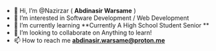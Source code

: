 - 👋 Hi, I’m @Nazirzar ( **Abdinasir Warsame** ) 
- 👀 I’m interested in Software Development / Web Development
- 🌱 I’m currently learning **Currently A High School Student Senior **
- 💞️ I’m looking to collaborate on Anything to learn!
- 📫 How to reach me **abdinasir.warsame@proton.me**

